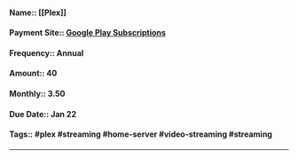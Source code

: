 #### Name:: [[Plex]]
#### Payment Site::  [Google Play Subscriptions](https://play.google.com/store/account/subscriptions)
#### Frequency:: Annual
#### Amount:: 40
#### Monthly:: 3.50
#### Due Date:: Jan 22
#### Tags:: #plex #streaming #home-server #video-streaming #streaming 
---